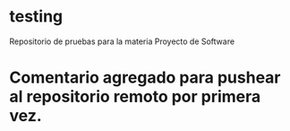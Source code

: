 # testing
Repositorio de pruebas para la materia Proyecto de Software
# Comentario agregado para pushear al repositorio remoto por primera vez.
